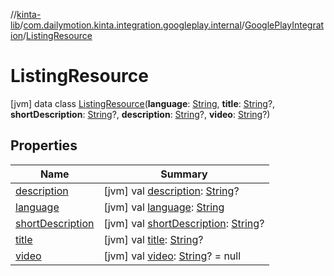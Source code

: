 //[kinta-lib](../../../../index.md)/[com.dailymotion.kinta.integration.googleplay.internal](../../index.md)/[GooglePlayIntegration](../index.md)/[ListingResource](index.md)



# ListingResource  
 [jvm] data class [ListingResource](index.md)(**language**: [String](https://kotlinlang.org/api/latest/jvm/stdlib/kotlin/-string/index.html), **title**: [String](https://kotlinlang.org/api/latest/jvm/stdlib/kotlin/-string/index.html)?, **shortDescription**: [String](https://kotlinlang.org/api/latest/jvm/stdlib/kotlin/-string/index.html)?, **description**: [String](https://kotlinlang.org/api/latest/jvm/stdlib/kotlin/-string/index.html)?, **video**: [String](https://kotlinlang.org/api/latest/jvm/stdlib/kotlin/-string/index.html)?)   


## Properties  
  
|  Name |  Summary | 
|---|---|
| <a name="com.dailymotion.kinta.integration.googleplay.internal/GooglePlayIntegration.ListingResource/description/#/PointingToDeclaration/"></a>[description](description.md)| <a name="com.dailymotion.kinta.integration.googleplay.internal/GooglePlayIntegration.ListingResource/description/#/PointingToDeclaration/"></a> [jvm] val [description](description.md): [String](https://kotlinlang.org/api/latest/jvm/stdlib/kotlin/-string/index.html)?   <br>|
| <a name="com.dailymotion.kinta.integration.googleplay.internal/GooglePlayIntegration.ListingResource/language/#/PointingToDeclaration/"></a>[language](language.md)| <a name="com.dailymotion.kinta.integration.googleplay.internal/GooglePlayIntegration.ListingResource/language/#/PointingToDeclaration/"></a> [jvm] val [language](language.md): [String](https://kotlinlang.org/api/latest/jvm/stdlib/kotlin/-string/index.html)   <br>|
| <a name="com.dailymotion.kinta.integration.googleplay.internal/GooglePlayIntegration.ListingResource/shortDescription/#/PointingToDeclaration/"></a>[shortDescription](short-description.md)| <a name="com.dailymotion.kinta.integration.googleplay.internal/GooglePlayIntegration.ListingResource/shortDescription/#/PointingToDeclaration/"></a> [jvm] val [shortDescription](short-description.md): [String](https://kotlinlang.org/api/latest/jvm/stdlib/kotlin/-string/index.html)?   <br>|
| <a name="com.dailymotion.kinta.integration.googleplay.internal/GooglePlayIntegration.ListingResource/title/#/PointingToDeclaration/"></a>[title](title.md)| <a name="com.dailymotion.kinta.integration.googleplay.internal/GooglePlayIntegration.ListingResource/title/#/PointingToDeclaration/"></a> [jvm] val [title](title.md): [String](https://kotlinlang.org/api/latest/jvm/stdlib/kotlin/-string/index.html)?   <br>|
| <a name="com.dailymotion.kinta.integration.googleplay.internal/GooglePlayIntegration.ListingResource/video/#/PointingToDeclaration/"></a>[video](video.md)| <a name="com.dailymotion.kinta.integration.googleplay.internal/GooglePlayIntegration.ListingResource/video/#/PointingToDeclaration/"></a> [jvm] val [video](video.md): [String](https://kotlinlang.org/api/latest/jvm/stdlib/kotlin/-string/index.html)? = null   <br>|

